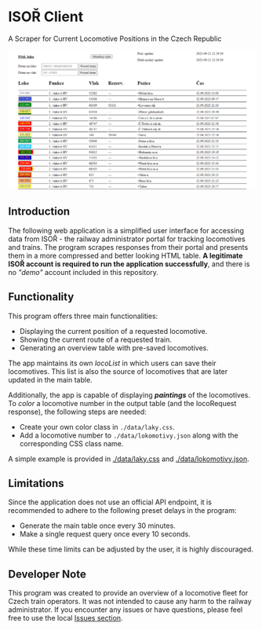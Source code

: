 # ISOŘ Client
A Scraper for Current Locomotive Positions in the Czech Republic

![Developer Preview](https://github.com/MikolasFromm/IsorClient/blob/main/pic/IsorClient-mainTable-preview.png)

## Introduction
The following web application is a simplified user interface for accessing data from ISOŘ - the railway administrator portal for tracking locomotives and trains. The program scrapes responses from their portal and presents them in a more compressed and better looking HTML table.
**A legitimate ISOŘ account is required to run the application successfully**, and there is no *"demo"* account included in this repository.

## Functionality
This program offers three main functionalities:
- Displaying the current position of a requested locomotive.
- Showing the current route of a requested train.
- Generating an overview table with pre-saved locomotives.

The app maintains its own *locoList* in which users can save their locomotives. This list is also the source of locomotives that are later updated in the main table.

Additionally, the app is capable of displaying ***paintings*** of the locomotives. To *color* a locomotive number in the output table (and the locoRequest response), the following steps are needed:
- Create your own color class in `./data/laky.css`.
- Add a locomotive number to `./data/lokomotivy.json` along with the corresponding CSS class name.

A simple example is provided in [./data/laky.css](https://github.com/MikolasFromm/IsorClient/blob/main/data/laky.css) and [./data/lokomotivy.json](https://github.com/MikolasFromm/IsorClient/blob/main/data/lokomotivy.json).

## Limitations
Since the application does not use an official API endpoint, it is recommended to adhere to the following preset delays in the program:
- Generate the main table once every 30 minutes.
- Make a single request query once every 10 seconds.

While these time limits can be adjusted by the user, it is highly discouraged.

## Developer Note
This program was created to provide an overview of a locomotive fleet for Czech train operators. It was not intended to cause any harm to the railway administrator.
If you encounter any issues or have questions, please feel free to use the local [Issues section](https://github.com/MikolasFromm/IsorClient/issues).
